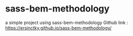 # sass-bem-methodology
a simple project using sass-bem-methodology
Github link : https://ersinctky.github.io/sass-bem-methodology/
